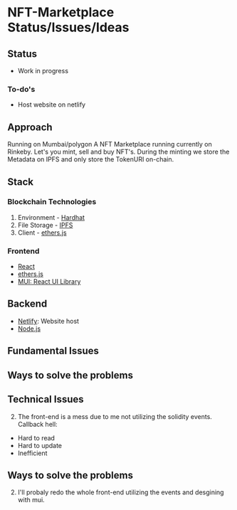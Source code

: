 # NFT-Marketplace Status/Issues/Ideas

## Status
- Work in progress
### To-do's
- Host website on netlify

## Approach
Running on Mumbai/polygon
A NFT Marketplace running currently on Rinkeby. Let's you mint, sell and buy NFT's. During the minting we store the Metadata on IPFS and only store the TokenURI on-chain.
## Stack

### Blockchain Technologies
1. Environment - [Hardhat](https://hardhat.org/)
2. File Storage - [IPFS](https://github.com/ipfs/js-ipfs/tree/master/packages/ipfs-http-client#install)
3. Client - [ethers.js](https://docs.ethers.io/v5/)

### Frontend
- [React](https://reactjs.org/)
- [ethers.js](https://docs.ethers.io/v5/)
- [MUI: React UI Library](https://mui.com/)

## Backend
- [Netlify](https://www.netlify.com/): Website host
- [Node.js](https://nodejs.org/en/)

## Fundamental Issues

## Ways to solve the problems

## Technical Issues

  
2. The front-end is a mess due to me not utilizing the solidity events. 
  Callback hell:
  - Hard to read
  - Hard to update
  - Inefficient

## Ways to solve the problems


2) I'll probaly redo the whole front-end utilizing the events and desgining with mui.

